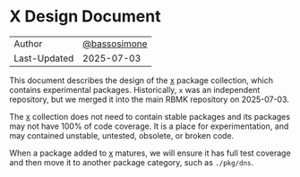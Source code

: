 # X Design Document

|              |                                                |
|--------------|------------------------------------------------|
| Author       | [@bassosimone](https://github.com/bassosimone) |
| Last-Updated | 2025-07-03                                     |

This document describes the design of the
[x](https://pkg.go.dev/github.com/rbmk-project/rbmk/pkg/x)
package collection, which contains experimental packages.
Historically, `x` was an independent repository, but we
merged it into the main RBMK repository on 2025-07-03.

The [x](https://pkg.go.dev/github.com/rbmk-project/rbmk/pkg/x)
collection does not need to contain stable packages and its packages
may not have 100% of code coverage. It is a place for
experimentation, and may contained unstable,
untested, obsolete, or broken code.

When a package added to
[x](https://pkg.go.dev/github.com/rbmk-project/rbmk/pkg/x)
matures, we will ensure it has full test coverage and
then move it to another package category, such as `./pkg/dns`.
